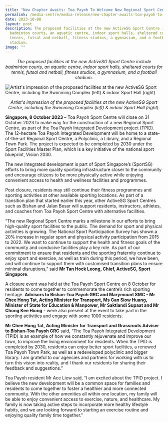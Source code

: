 ```yaml
---
title: "New Chapter Awaits: Toa Payoh To Welcome New Regional Sport Centre"
permalink: /media-centre/media-release/new-chapter-awaits-toa-payoh-to-welcome-new-regional-sport-centre/
date: 2023-10-08
layout: post
description: The proposed facilities at the new ActiveSG Sport Centre include
  badminton courts, an aquatic centre, indoor sport halls, sheltered courts for
  tennis, futsal and netball, fitness studios, a gymnasium, and a football
  stadium.
image: ""
---
```

*<center>The proposed facilities at the new ActiveSG Sport Centre include badminton courts, an aquatic centre, indoor sport halls, sheltered courts for tennis, futsal and netball, fitness studios, a gymnasium, and a football stadium.</center>*

![*Artist's impression of the proposed facilities at the new ActiveSG Sport Centre, including the Swimming Complex (left) &amp; indoor Sport Hall (right)*](/images/Media%20Centre/Media%20Release/2023/October/swimming%20complex%20(left)%20&amp;%20indoor%20sport%20hall%20(right).png)

*<center>Artist's impression of the proposed facilities at the new ActiveSG Sport Centre, including the Swimming Complex (left) &amp; indoor Sport Hall (right).</center>*

**Singapore, 8 October 2023** – Toa Payoh Sport Centre will close on 31 October 2023 to make way for the construction of a new Regional Sport Centre, as part of the Toa Payoh Integrated Development project (TPID). The 12-hectare Toa Payoh Integrated Development will be home to a state-of-the-art Regional Sport Centre, a Polyclinic, a Library, and a Regional Town Park. The project is expected to be completed by 2030 under the Sport Facilities Master Plan, which is a key initiative of the national sport blueprint, Vision 2030.

The new Integrated development is part of Sport Singapore’s (SportSG) efforts to bring more quality sporting infrastructure closer to the community and encourage citizens to be more physically active while enjoying convenient access to health and wellness facilities and programmes.


Post closure, residents may still continue their fitness programmes and sporting activities at other available sporting locations. As part of a transition plan that started earlier this year, other ActiveSG Sport Centres such as Bishan and Jalan Besar will support residents, instructors, athletes, and coaches from Toa Payoh Sport Centre with alternative facilities.

“The new Regional Sport Centre marks a milestone in our efforts to bring high-quality sport facilities to the public. The demand for sport and physical activities is growing. The National Sport Participation Survey has shown a 20% increase in regular sport and physical activity participation from 2015 to 2022. We want to continue to support the health and fitness goals of the community and conducive facilities play a key role. As part of our commitment to ensure that residents and the sporting fraternity continue to enjoy sport and exercise, as well as train during this period, we have been, and will continue to support them with customised transition plans to ensure minimal disruptions,” said **Mr Tan Hock Leong, Chief, ActiveSG, Sport Singapore**.

A closure event was held at the Toa Payoh Sport Centre on 8 October for residents to come together to commemorate the centre’s rich sporting heritage. **Advisors to Bishan-Toa Payoh GRC and Marymount SMC - Mr Chee Hong Tat, Acting Minister for Transport, Ms Gan Siow Huang, Minister of State for Education &amp; Manpower, Mr Saktiandi Supaat and Mr Chong Kee Hiong** - were also present at the event to take part in the sporting activities and engage with some 1000 residents.

**Mr Chee Hong Tat, Acting Minister for Transport and Grassroots Adviser to Bishan-Toa Payoh GRC** said, “The Toa Payoh Integrated Development (TPID) is an example of how we constantly rejuvenate and improve our town, to improve the living environment for residents. When the TPID is completed by 2030, residents can enjoy better sport facilities, a renewed Toa Payoh Town Park, as well as a redeveloped polyclinic and bigger library. I am grateful to our
agencies and partners for working with us to turn this vision into reality, and I thank our residents for sharing their feedback and suggestions.”

Toa Payoh resident Mr Ace Liew said, “I am excited about the TPID project. I believe the new development will be a common space for families and residents to come together to foster a healthier and more connected community. With the other amenities all within one location, my family will be able to enjoy convenient access to exercise, nature, and healthcare. My family is now taking active steps to incorporate more healthy lifestyle habits, and we are looking forward to starting an exercise routine and enjoying quality family time together.”